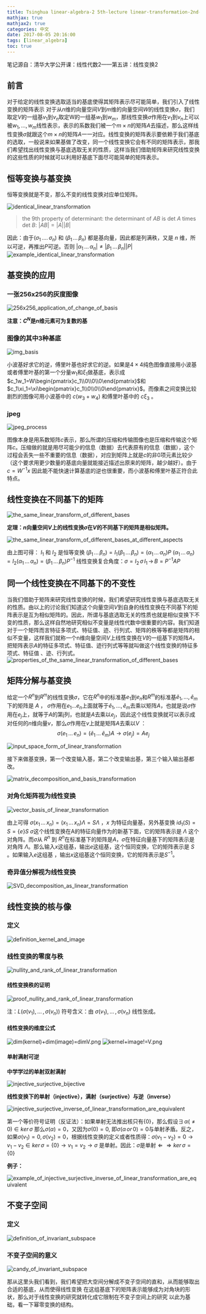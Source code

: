 ```yaml
---
title: Tsinghua linear-algebra-2 5th-lecture linear-transformation-2nd-part
mathjax: true
mathjax2: true
categories: 中文
date: 2017-08-05 20:16:00
tags: [linear_algebra]
toc: true
---
```


笔记源自：清华大学公开课：线性代数2——第五讲：线性变换2


## 前言

对于给定的线性变换选取适当的基底使得其矩阵表示尽可能简单，我们引入了线性变换的矩阵表示
对于从$n$维的向量空间$V$到$m$维的向量空间$W$的线性变换$\sigma$，我们取定$V$的一组基$v_1$到$v_n$取定W的一组基$w_1$到$w_m$，那线性变换$σ$作用在$v_1$到$v_n$上可以被$w_1,…,w_m$线性表示，表示的系数我们被一个$m×n$的矩阵$A$去描述，那么这样线性变换$σ$就跟这个$m×n$的矩阵$A$一一对应。线性变换的矩阵表示要依赖于我们基底的选取，一般说来如果基做了改变，同一个线性变换它会有不同的矩阵表示，那我们希望找出线性变换与基底选取无关的性质，这样当我们借助矩阵来研究线性变换的这些性质的时候就可以利用好基底下面尽可能简单的矩阵表示。

## 恒等变换与基变换

恒等变换就是不变，那么不变的线性变换对应单位矩阵。

![identical_linear_transformation](http://q3rrj5fj6.bkt.clouddn.com/gitpage/tsinghua_linear_algebra/2-5/1.png) 

>the 9th property of determinant: the determinant of $AB$ is det $A$ times det $B$: $|AB| = |A||B|$ 

因此：由于$(\sigma_1\,....\,\sigma_n)$ 和 $(\beta_1\,...\,\beta_n)$ 都是基向量，因此都是列满秩，又是 $n$ 维，所以可逆，再推出$P$可逆。否则 $|\alpha_1\,...\,\alpha_n|\ne|\beta_1\,...\,\beta_n||P|$
![example_identical_linear_transformation](http://q3rrj5fj6.bkt.clouddn.com/gitpage/tsinghua_linear_algebra/2-5/2.png)  

## 基变换的应用

### 一张256x256的灰度图像

![256x256_application_of_change_of_basis](http://q3rrj5fj6.bkt.clouddn.com/gitpage/tsinghua_linear_algebra/2-5/3.png) 

**注意：$C^N$是$n$维元素可为复数的基**

### 图像的其中3种基底

![img_basis](http://q3rrj5fj6.bkt.clouddn.com/gitpage/tsinghua_linear_algebra/2-5/4.png) 

小波基好求它的逆，傅里叶基也好求它的逆。如果是$4\times4$纯色图像直接用小波基或者傅里叶基的第一个分量$w_1$和$\xi_1$做基底，表示成$c_1w_1=W\begin{pmatrix}c_1\\0\\0\\0\end{pmatrix}$和$c_1\xi_1=\xi\begin{pmatrix}c_1\\0\\0\\0\end{pmatrix}$。而像素之间变换比较剧烈的图像可用小波基中的 $c(w_3+w_4)$ 和傅里叶基中的 $c\xi_3$ 。

### jpeg

![jpeg_process](http://q3rrj5fj6.bkt.clouddn.com/gitpage/tsinghua_linear_algebra/2-5/5.png) 

图像本身是用系数矩阵$c$表示，那么所谓的压缩和传输图像也是压缩和传输这个矩阵$c$。压缩做的就是用尽可能少的信息（数据）去代表原有的信息（数据），这个过程会丢失一些不重要的信息（数据），对应到矩阵上就是$c$的非0项元素比较少（这个要求用更少数量的基底向量就能接近描述出原来的矩阵，越少越好）。由于 $c=W^{-1}x$ 因此能不能快速计算基底的逆也很重要，而小波基和傅里叶基正符合此特点。

## 线性变换在不同基下的矩阵

![the_same_linear_transform_of_different_bases](http://q3rrj5fj6.bkt.clouddn.com/gitpage/tsinghua_linear_algebra/2-5/6.png)  

**定理：$n$向量空间$V$上的线性变换$\sigma$在$V$的不同基下的矩阵是相似矩阵。**

![the_same_linear_transform_of_different_bases_at_different_aspects](http://q3rrj5fj6.bkt.clouddn.com/gitpage/tsinghua_linear_algebra/2-5/7.png) 

由上图可得：
$I_1$ 和 $I_2$ 是恒等变换
$(\beta_1\,...\,\beta_n)=I_1(\beta_1\,...\,\beta_n)=(\alpha_1\,...\,\alpha_n)P$
$(\alpha_1\,...\,\alpha_n)=I_2(\alpha_1\,...\,\alpha_n)=(\beta_1\,...\,\beta_n)P^{-1}$
线性变换复合角度：$\sigma=I_2\,\sigma\,I_1\,\rightarrow\,B=P^{-1}AP$

## 同一个线性变换在不同基下的不变性

当我们借助于矩阵来研究线性变换的时候，我们希望研究线性变换与基底选取无关的性质。由以上的讨论我们知道这个向量空间$V$到自身的线性变换在不同基下的矩阵表示是互为相似矩阵的。因此，所谓与基底选取无关的性质也就是相似变换下不变的性质，那么这样自然地研究相似不变量是线性代数中很重要的内容。我们知道对于一个矩阵而言特征多项式、特征值、迹、行列式、矩阵的秩等等都是矩阵的相似不变量，这样我们就称一个n维向量空间$V$上线性变换在$V$的一组基下的矩阵$A$，把矩阵表示$A$的特征多项式、特征值、迹行列式等等就叫做这个线性变换的特征多项式、特征值 、迹、行列式。
![properties_of_the_same_linear_transformation_of_different_bases](http://q3rrj5fj6.bkt.clouddn.com/gitpage/tsinghua_linear_algebra/2-5/8.png)

## 矩阵分解与基变换

给定一个$R^n$到$R^m$的线性变换$σ$，它在$R^n$中的标准基$e_1$到$e_n$和$R^m$的标准基$ẽ_1,…,ẽ_m$下的矩阵是 $A$ ，
$σ$作用在$e_1 … e_n$上面就等于$\tilde{e}_1,…, \tilde{e}_m$去乘以矩阵$A$，也就是说$σ$作用在$e_j$上，就等于$A$的第j列，也就是$A$去乘以$e_j$，因此这个线性变换就可以表示成对任何的$n$维向量$v$，那么$σ$作用在$v$上就是矩阵$A$去乘以$V$ ：
$$\sigma(e_1\,...\,e_n)=(\tilde{e}_1 \,...\,\tilde{e}_m)A\rightarrow\sigma(e_j)=Ae_j$$

![input_space_form_of_linear_transformation](http://q3rrj5fj6.bkt.clouddn.com/gitpage/tsinghua_linear_algebra/2-5/9.png)

接下来做基变换，第一个改变输入基，第二个改变输出基，第三个输入输出基都改。

![matrix_decomposition_and_basis_transformation](http://q3rrj5fj6.bkt.clouddn.com/gitpage/tsinghua_linear_algebra/2-5/10.png)

### 对角化矩阵视为线性变换
![vector_basis_of_linear_transformation](http://q3rrj5fj6.bkt.clouddn.com/gitpage/tsinghua_linear_algebra/2-5/11.png)

由上可得 $\sigma(x_1\,...\,x_n)=(x_1\,...\,x_n)\Lambda=S\Lambda$ ，$x$ 为特征向量基，另外基变换 ${id}_1(S)=S=\{e\}S$
$σ$这个线性变换在A的特征向量作为的新基下面，它的矩阵表示是 $\Lambda$ 这个对角阵。而$σ$从 $R^n$ 到 $R^n$在标准基下的矩阵是$A$，$σ$在特征向量基下的矩阵表示是对角阵 $\Lambda$。那么输入$x$这组基，输出$e$这组基，这个恒同变换，它的矩阵表示是 $S$ 。如果输入$e$这组基 ，输出$x$这组基这个恒同变换，它的矩阵表示是$S^{-1}$。

### 奇异值分解视为线性变换

![SVD_decomposition_as_linear_transformation](http://q3rrj5fj6.bkt.clouddn.com/gitpage/tsinghua_linear_algebra/2-5/12.png)

## 线性变换的核与像

### 定义

![definition_kernel_and_image](http://q3rrj5fj6.bkt.clouddn.com/gitpage/tsinghua_linear_algebra/2-5/13.png)

### 线性变换的零度与秩

![nullity_and_rank_of_linear_transformation](http://q3rrj5fj6.bkt.clouddn.com/gitpage/tsinghua_linear_algebra/2-5/14.png)

#### 线性变换秩的证明

![proof_nullity_and_rank_of_linear_transformation](http://q3rrj5fj6.bkt.clouddn.com/gitpage/tsinghua_linear_algebra/2-5/15.png)

注：$L(\sigma(v_1),\,...\,,\sigma(v_n))$ 符号含义：由 $\sigma(v_1),\,...\,,\sigma(v_n)$ 线性张成。

#### 线性变换的维度公式

![dim(kernel)+dim(image)=dimV.png](http://q3rrj5fj6.bkt.clouddn.com/gitpage/tsinghua_linear_algebra/2-5/16.png) 
![kernel+image!=V.png](http://q3rrj5fj6.bkt.clouddn.com/gitpage/tsinghua_linear_algebra/2-5/17.png) 

#### 单射满射可逆

**中学学过的单射双射满射**

![injective_surjective_bijective](http://q3rrj5fj6.bkt.clouddn.com/gitpage/tsinghua_linear_algebra/2-5/18.png)

**线性变换下的单射（injective），满射（surjective）与逆（inverse）**

![injective_surjective_inverse_of_linear_transformation_are_equivalent](http://q3rrj5fj6.bkt.clouddn.com/gitpage/tsinghua_linear_algebra/2-5/19.png)

第一个等价符号证明（反证法）：如果单射无法推出核只有$\{0\}$，那么假设$\exists\,\alpha(\ne0)\in{ker\,\sigma}$ 那么$\sigma(\alpha)=0$，又因为$\sigma(0)=0$,  即$\sigma(\alpha\,or\,0)=0$与单射矛盾。反之，如果$\sigma(v_1)=0, \sigma(v_2)=0$，根据线性变换的定义或者性质得：$\sigma(v_1-v_2)=0\rightarrow v_1-v_2\in ker\,\sigma=\{0\}\rightarrow v_1=v_2\rightarrow \sigma$ 是单射。因此：$\sigma$是单射$\Leftarrow\Rightarrow ker\,\sigma=\{0\}$

**例子：**

![example_of_injective_surjective_inverse_of_linear_transformation_are_equivalent](http://q3rrj5fj6.bkt.clouddn.com/gitpage/tsinghua_linear_algebra/2-5/20.png)

## 不变子空间

### 定义

![definition_of_invariant_subspace](http://q3rrj5fj6.bkt.clouddn.com/gitpage/tsinghua_linear_algebra/2-5/21.png)

### 不变子空间的意义

![candy_of_invariant_subspace](http://q3rrj5fj6.bkt.clouddn.com/gitpage/tsinghua_linear_algebra/2-5/22.png)


那从这里头我们看到，我们希望把大空间分解成不变子空间的直和，从而能够取出合适的基底，从而使得线性变换
在这组基底下的矩阵表示能够成为对角块的形状，那么对于线性变换的研究就转化成它限制在不变子空间上的研究
以此为基础，看一下幂零变换的结构。
